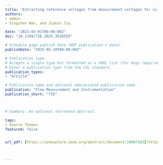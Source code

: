 ```yaml
---
title: "Extracting reference voltages from measurement voltages for oil-water two-phase flow measurement of electrical impedance tomography"
authors:
- admin
- Xingchen Wan, and Jiabin Jia.

date: "2023-03-01T00:00:00Z"
doi: "10.1109/TIE.2025.3536555"

# Schedule page publish date (NOT publication's date).
publishDate: "2025-05-10T00:00:00Z"

# Publication type.
# Accepts a single type but formatted as a YAML list (for Hugo requirements).
# Enter a publication type from the CSL standard.
publication_types:
- "Article"

# Publication name and optional abbreviated publication name.
publication: "Flow Measurement and Instrumentation"
publication_short: "TIE"



# Summary. An optional shortened abstract.

tags:
- Source Themes
featured: false


url_pdf: [https://ieeexplore.ieee.org/abstract/document/10887103](https://www.sciencedirect.com/science/article/pii/S0955598622001790)



---
```



